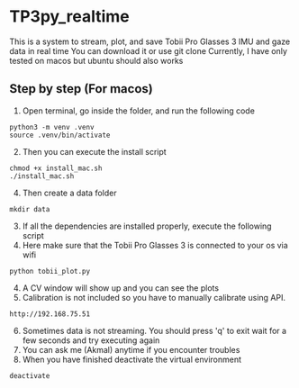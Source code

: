 # TP3py_realtime
This is a system to stream, plot, and save Tobii Pro Glasses 3 IMU and gaze data in real time
You can download it or use git clone
Currently, I have only tested on macos but ubuntu should also works

## Step by step (For macos)
1. Open terminal, go inside the folder, and run the following code
```
python3 -m venv .venv
source .venv/bin/activate
```

2. Then you can execute the install script
```
chmod +x install_mac.sh
./install_mac.sh 
```
4. Then create a data folder
```
mkdir data
```
3. If all the dependencies are installed properly, execute the following script
4. Here make sure that the Tobii Pro Glasses 3 is connected to your os via wifi
```
python tobii_plot.py
```
4. A CV window will show up and you can see the plots
5. Calibration is not included so you have to manually calibrate using API. 
```access:
http://192.168.75.51
```
6. Sometimes data is not streaming. You should press 'q' to exit wait for a few seconds and try executing again
7. You can ask me (Akmal) anytime if you encounter troubles
8. When you have finished deactivate the virtual environment
```
deactivate
```

